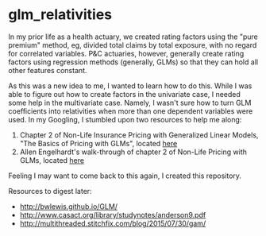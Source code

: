 # glm_relativities

In my prior life as a health actuary, we created rating factors using the "pure premium" method, eg, divided total claims by total exposure, with no regard for correlated variables.  P&C actuaries, however, generally create rating factors using regression methods (generally, GLMs) so that they can hold all other features constant.

As this was a new idea to me, I wanted to learn how to do this. While I was able to figure out how to create factors in the univariate case, I needed some help in the multivariate case. Namely, I wasn't sure how to turn GLM coefficients into relativities when more than one dependent variables were used. In my Googling, I stumbled upon two resources to help me along:

1. Chapter 2 of Non-Life Insurance Pricing with Generalized Linear Models, "The Basics of Pricing with GLMs", located [here](https://www.google.com/url?sa=t&rct=j&q=&esrc=s&source=web&cd=1&cad=rja&uact=8&ved=0CB0QFjAAahUKEwiK0JutioXJAhXEKiYKHd7RBMc&url=http%3A%2F%2Flink.springer.com%2Fchapter%2F10.1007%252F978-3-642-10791-7_2&usg=AFQjCNFNMRaDL6CUwDaVPejlWTQDrFgoIg&bvm=bv.106923889,d.eWE)
2. Allen Engelhardt's walk-through of chapter 2 of Non-Life Pricing with GLMs, located [here](http://www.cybaea.net/journal/2012/03/13/R-code-for-Chapter-2-of-Non_Life-Insurance-Pricing-with-GLM/)

Feeling I may want to come back to this again, I created this repository.

Resources to digest later:
* http://bwlewis.github.io/GLM/
* http://www.casact.org/library/studynotes/anderson9.pdf
* http://multithreaded.stitchfix.com/blog/2015/07/30/gam/
 
